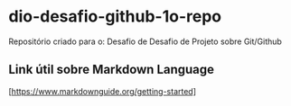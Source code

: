 # dio-desafio-github-1o-repo
Repositório criado para o:
Desafio de Desafio de Projeto sobre Git/Github

## Link útil sobre Markdown Language
[https://www.markdownguide.org/getting-started]

